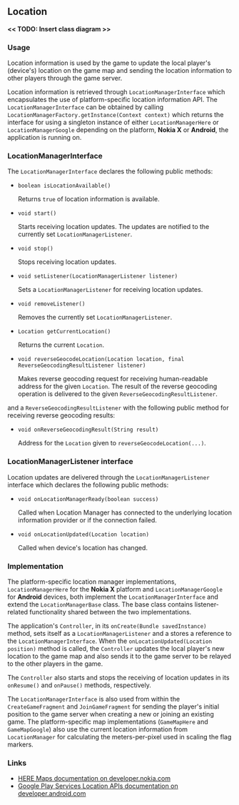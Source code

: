 ## Location

__<< TODO: Insert class diagram >>__

### Usage

Location information is used by the game to update the local player's (device's) location on the game map and sending the location information to other players through the game server.

Location information is retrieved through `LocationManagerInterface` which encapsulates the use of platform-specific location information API. The `LocationManagerInterface` can be obtained by calling `LocationManagerFactory.getInstance(Context context)` which returns the interface for using a singleton instance of either `LocationManagerHere` or `LocationManagerGoogle` depending on the platform, **Nokia X** or **Android**, the application is running on.

### LocationManagerInterface

The `LocationManagerInterface` declares the following public methods:

- `boolean isLocationAvailable()`

	Returns `true` of location information is available.
	
- `void start()`

	Starts receiving location updates. The updates are notified to the currently set `LocationManagerListener`.
	
- `void stop()`

	Stops receiving location updates.

- `void setListener(LocationManagerListener listener)`

	Sets a `LocationManagerListener` for receiving location updates.

- `void removeListener()`

	Removes the currently set `LocationManagerListener`.
	
- `Location getCurrentLocation()`

	Returns the current `Location`.

- `void reverseGeocodeLocation(Location location, final ReverseGeocodingResultListener listener)`

	Makes reverse geocoding request for receiving human-readable address for the given `Location`. The result of the reverse geocoding operation is delivered to the given `ReverseGeocodingResultListener`.

and a `ReverseGeocodingResultListener` with the following public method for receiving reverse geocoding results:

- `void onReverseGeocodingResult(String result)`
 
	Address for the `Location` given to `reverseGeocodeLocation(...)`.

### LocationManagerListener interface

Location updates are delivered through the `LocationManagerListener` interface which declares the following public methods:

- `void onLocationManagerReady(boolean success)`

	Called when Location Manager has connected to the underlying location information provider or if the connection failed.

- `void onLocationUpdated(Location location)`

     Called when device's location has changed.

### Implementation

The platform-specific location manager implementations, `LocationManagerHere` for the **Nokia X** platform and `LocationManagerGoogle` for **Android** devices, both implement the `LocationManagerInterface` and extend the `LocationManagerBase` class. The base class contains listener-related functionality shared between the two implementations.

The application's `Controller`, in its `onCreate(Bundle savedInstance)` method,  sets itself as a `LocationManagerListener` and a stores a reference to the `LocationManagerInterface`. When the `onLocationUpdated(Location position)` method is called, the `Controller` updates the local player's new location to the game map and also sends it to the game server to be relayed to the other players in the game.

The `Controller` also starts and stops the receiving of location updates in its `onResume()` and `onPause()` methods, respectively.

The `LocationManagerInterface` is also used from within the `CreateGameFragment` and `JoinGameFragment` for sending the player's initial position to the game server when creating a new or joining an existing game. The platform-specific map implementations (`GameMapHere` and `GameMapGoogle`) also use the current location information from `LocationManager` for calculating the meters-per-pixel used in scaling the flag markers.

### Links
- [HERE Maps documentation on developer.nokia.com](http://developer.nokia.com/resources/library/nokia-x/here-maps.html)
- [Google Play Services Location APIs documentation on developer.android.com](http://developer.android.com/google/play-services/location.html)
